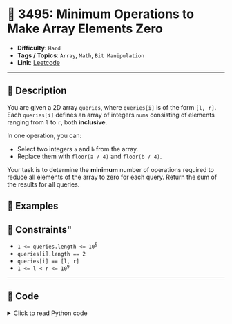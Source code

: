 # 🧩 3495: Minimum Operations to Make Array Elements Zero

- **Difficulty**: `Hard`
- **Tags / Topics**: `Array`, `Math`, `Bit Manipulation`
- **Link**: [Leetcode](https://leetcode.com/problems/minimum-operations-to-make-array-elements-zero/)

---

## 📜 Description

<p>You are given a 2D array <code>queries</code>, where <code>queries[i]</code> is of the form <code>[l, r]</code>. Each <code>queries[i]</code> defines an array of integers <code>nums</code> consisting of elements ranging from <code>l</code> to <code>r</code>, both <strong>inclusive</strong>.</p>

<p>In one operation, you can:</p>

<ul>
	<li>Select two integers <code>a</code> and <code>b</code> from the array.</li>
	<li>Replace them with <code>floor(a / 4)</code> and <code>floor(b / 4)</code>.</li>
</ul>

<p>Your task is to determine the <strong>minimum</strong> number of operations required to reduce all elements of the array to zero for each query. Return the sum of the results for all queries.</p>




## 🧪 Examples



## 📌 Constraints"
<ul>
	<li><code>1 &lt;= queries.length &lt;= 10<sup>5</sup></code></li>
	<li><code>queries[i].length == 2</code></li>
	<li><code>queries[i] == [l, r]</code></li>
	<li><code>1 &lt;= l &lt; r &lt;= 10<sup>9</sup></code></li>
</ul>



---
<!--- code section starts -->
## 🧠 Code



<details>
<summary>Click to read Python code</summary>

```python
class Solution:
    def minOperations(self, queries: List[List[int]]) -> int:
        n = len(queries)
        res = 0

        def operations(x):
            base = 1
            bits = 1
            ops = 0
            while base <= x:
                ops += (min(base * 2 - 1, x) - base + 1) * ((bits + 1) // 2)
                bits += 1
                base *= 2
            return ops

        for (
            l,
            r,
        ) in queries:
            res += (operations(r) - operations(l - 1) + 1) // 2

        return res

```

</details>
    

<!--- code section ends -->
